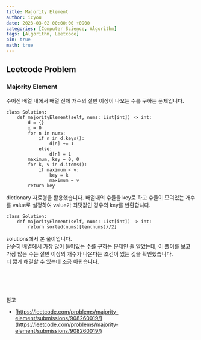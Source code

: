 ```yaml
---
title: Majority Element
author: icyou
date: 2023-03-02 00:00:00 +0900
categories: [Computer Science, Algorithm]
tags: [Algorithm, Leetcode]
pin: true
math: true
---
```


## Leetcode Problem

### Majority Element
주어진 배열 내에서 배열 전체 개수의 절반 이상이 나오는 수를 구하는 문제입니다.

```
class Solution:
    def majorityElement(self, nums: List[int]) -> int:
        d = {}
        x = 0
        for n in nums:
            if n in d.keys():
                d[n] += 1
            else:
                d[n] = 1
        maximum, key = 0, 0
        for k, v in d.items():
            if maximum < v:
                key = k
                maximum = v
        return key
```
dictionary 자료형을 활용했습니다.
배열내의 수들을 key로 하고 수들이 모여있는 개수를 value로 설정하여 value가 최댓값인 경우의 key를 반환합니다.  

```
class Solution:
    def majorityElement(self, nums: List[int]) -> int:
        return sorted(nums)[len(nums)//2]
```
solutions에서 본 풀이입니다.  
단순히 배열에서 가장 많이 들어있는 수를 구하는 문제인 줄 알았는데, 이 풀이를 보고 가장 많은 수는 절반 이상의 개수가 나온다는 조건이 있는 것을 확인했습니다.  
더 짧게 해결할 수 있는데 조금 아쉽습니다.  

<br/><br/><br/><br/>
참고 
- [https://leetcode.com/problems/majority-element/submissions/908260019/](https://leetcode.com/problems/majority-element/submissions/908260019/)